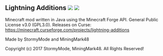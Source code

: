 ## Lightning Additions [![](http://cf.way2muchnoise.eu/full_lightning-additions.svg)](https://minecraft.curseforge.com/projects/lightning-additions) [![](http://cf.way2muchnoise.eu/versions/lightning-additions.svg)](https://minecraft.curseforge.com/projects/lightning-additions)

Minecraft mod written in Java using the Minecraft Forge API. General Public License v3.0 (GPL3.0).
Releases on Curse: https://minecraft.curseforge.com/projects/lightning-additions

Made by StormyMode and MiningMark48

Copyright (c) 2017 StormyMode, MiningMark48. All Rights Reserved!

